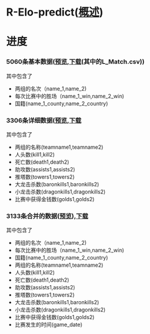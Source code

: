 # R-Elo-predict([概述](https://github.com/A-Pedestrian/R-Elo-predict/wiki))

# 进度
### 5060条基本数据([预览](https://github.com/A-Pedestrian/R-Elo-predict/blob/master/L_Match.csv),[下载](https://github.com/A-Pedestrian/R-Elo-predict/archive/master.zip)(其中的L_Match.csv))

其中包含了 

* 两组的名次（name_1,name_2)
* 每次比赛中的胜场（name_1_win,name_2_win)
* 国籍(name_1_county,name_2_country)

### 3306条详细数据([预览](https://github.com/A-Pedestrian/R-Elo-predict/blob/master/L_Match_detail.csv),[下载](https://github.com/A-Pedestrian/R-Elo-predict/archive/master.zip(其中的L_Match_detail.csv))

其中包含了

* 两组的名称(teamname1,teamname2)
* 人头数(kill1,kill2)
* 死亡数(death1,death2)
* 助攻数(assists1,assists2)
* 推塔数(towers1,towers2)
* 大龙击杀数(baronkills1,baronkills2)
* 小龙击杀数(dragonkills1,dragonkills2)
* 比赛中获得金钱数(golds1,golds2)

### 3133条合并的数据([预览](https://github.com/A-Pedestrian/R-Elo-predict/blob/master/L_Match_joined.csv)),[下载](https://github.com/A-Pedestrian/R-Elo-predict/archive/master.zip(其中的L_Match_joined.csv))

其中包含了

* 两组的名次（name_1,name_2)
* 每次比赛中的胜场（name_1_win,name_2_win)
* 国籍(name_1_county,name_2_country)
* 两组的名称(teamname1,teamname2)
* 人头数(kill1,kill2)
* 死亡数(death1,death2)
* 助攻数(assists1,assists2)
* 推塔数(towers1,towers2)
* 大龙击杀数(baronkills1,baronkills2)
* 小龙击杀数(dragonkills1,dragonkills2)
* 比赛中获得金钱数(golds1,golds2)
* 比赛发生的时间(game_date)
